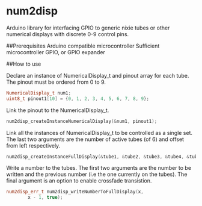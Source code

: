 # num2disp

Arduino library for interfacing GPIO to generic nixie tubes or other numerical displays with discrete 0-9 control pins. 

##Prerequisites
Arduino compatible microcontroller
Sufficient microcontroller GPIO, or GPIO expander

##How to use

Declare an instance of NumericalDisplay_t and pinout array for each tube. The pinout must be ordered from 0 to 9.
```C++
NumericalDisplay_t num1;
uint8_t pinout1[10] = {0, 1, 2, 3, 4, 5, 6, 7, 8, 9};
```

Link the pinout to the NumericalDisplay_t.
```C++
num2disp_createInstanceNumericalDisplay(&num1, pinout1);
```

Link all the instances of NumericalDisplay_t to be controlled as a single set. The last two arguments are the number of active tubes (of 6) and offset from left respectively.
```C++
num2disp_createInstanceFullDisplay(&tube1, &tube2, &tube3, &tube4, &tube5, &tube6, 6, 0);
```

Write a number to the tubes. The first two arguments are the number to be written and the previous number (i.e the one currently on the tubes). The final argument is an option to enable crossfade transistion.
```C++
num2disp_err_t num2disp_writeNumberToFullDisplay(x,
		x - 1, true);
```
